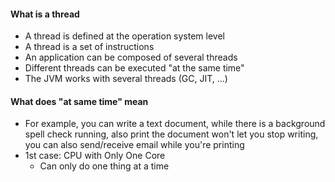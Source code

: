#### What is a thread
- A thread is defined at the operation system level
- A thread is a set of instructions
- An application can be composed of several threads
- Different threads can be executed "at the same time"
- The JVM works with several threads (GC, JIT, ...)
#### What does "at same time" mean
- For example, you can write a text document, while there is a background spell check running, also print the document won't let you stop writing, you can also send/receive email while you're printing
- 1st case: CPU with Only One Core
	- Can only do one thing at a time
<!--stackedit_data:
eyJoaXN0b3J5IjpbMTY0NzQ0MzkwNSwtMjA4ODc0NjYxMl19
-->